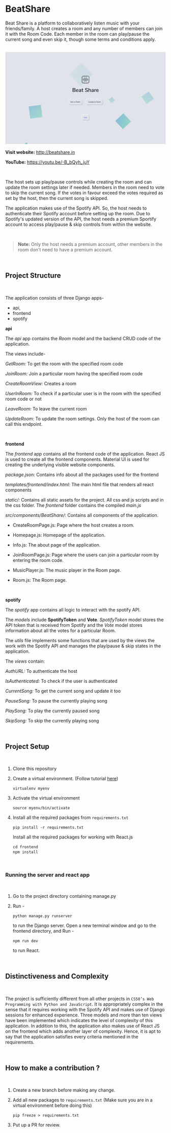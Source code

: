 # BeatShare

Beat Share is a platform to collaboratively listen music with your friends/family. A host creates a room and any number of members can join it with the Room Code. Each member in the room can play/pause the current song and even skip it, though some terms and conditions apply.

<br/>

<img src="./beatShare.png">

<br/>

**Visit website:** <a href="http://beatshare.in" target="_blank">http://beatshare.in</a>

**YouTube:** <a href="https://youtu.be/-B_bQyh_juY" target="_blank">https://youtu.be/-B_bQyh_juY</a>

<br/>

The host sets up play/pause controls while creating the room and can update the room settings later if needed. Members in the room need to vote to skip the current song. If the votes in favour exceed the votes required as set by the host, then the current song is skipped.

The application makes use of the Spotify API. So, the host needs to authenticate their Spotify account before setting up the room. Due to Spotify's updated version of the API, the host needs a premium Sportify account to access play/pause & skip controls from within the website.

<br/>

> **Note:** Only the host needs a premium account, other members in the room don't need to have a premium account.

<br/>

## Project Structure

<br/>

The application consists of three Django apps-

-   api,
-   frontend
-   spotify

**api**

The _api_ app contains the _Room_ model and the backend CRUD code of the application.

The views include-

_GetRoom:_ To get the room with the specified room code

_JoinRoom:_ Join a particular room having the specified room code

_CreateRoomView:_ Creates a room

_UserInRoom:_ To check if a particular user is in the room with the specified room code or not

_LeaveRoom:_ To leave the current room

_UpdateRoom:_ To update the room settings. Only the host of the room can call this endpoint.

<br/>

**frontend**

The _frontend_ app contains all the frontend code of the application. React JS is used to create all the frontend components. Material UI is used for creating the underlying visible website components.

_package.json:_ Contains info about all the packages used for the frontend

_templates/frontend/index.html:_ The main html file that renders all react components

_static/:_ Contains all static assets for the project. All css and js scripts and in the css folder. The _frontend_ folder contains the compiled _main.js_

_src/components/BeatShare/:_ Contains all components of the application.

-   CreateRoomPage.js: Page where the host creates a room.

-   Homepage.js: Homepage of the application.

-   Info.js: The about page of the application.

-   JoinRoomPage.js: Page where the users can join a particular room by entering the room code.

-   MusicPlayer.js: The music player in the Room page.

-   Room.js: The Room page.

<br/>

**spotify**

The _spotify_ app contains all logic to interact with the spotify API.

The _models_ include **SpotifyToken** and **Vote**.
_SpotifyToken_ model stores the API token that is received from Spotify and the _Vote_ model stores information about all the votes for a particular Room.

The _utils_ file implements some functions that are used by the views the work with the Spotify API and manages the play/pause & skip states in the application.

The _views_ contain:

_AuthURL:_ To authenticate the host

_IsAuthenticated:_ To check if the user is authenticated

_CurrentSong:_ To get the current song and update it too

_PauseSong:_ To pause the currently playing song

_PlaySong:_ To play the currently paused song

_SkipSong:_ To skip the currently playing song

<br/>

## Project Setup

<br/>

1. Clone this repository

2. Create a virtual environment. (Follow tutorial [here](https://docs.python-guide.org/dev/virtualenvs/#lower-level-virtualenv))
    ```shell
    virtualenv myenv
    ```
3. Activate the virtual environment
    ```shell
    source myenv/bin/activate
    ```
4. Install all the required packages from `requirements.txt`
    ```shell
    pip install -r requirements.txt
    ```
    Install all the required packages for working with React.js
    ```shell
    cd frontend
    npm install
    ```

<br/>

### Running the server and react app

<br/>

1. Go to the project directory containing manage.py

2. Run -
    ```shell
    python manage.py runserver
    ```
    to run the Django server. Open a new terminal window and go to the frontend directory, and Run -
    ```shell
    npm run dev
    ```
    to run React.

<br/>

## Distinctiveness and Complexity

<br/>

The project is sufficiently different from all other projects in `CS50’s Web Programming with Python and JavaScript`. It is appropriately complex in the sense that it requires working with the Spotify API and makes use of Django sessions for enhanced experience.
Three models and more than ten views have been implemented which indicates the level of complexity of this application. In addition to this, the application also makes use of React JS on the frontend which adds another layer of complexity. Hence, it is apt to say that the application satisfies every criteria mentioned in the requirements.

<br/>

## How to make a contribution ?

<br/>

1. Create a new branch before making any change.

2. Add all new packages to `requirements.txt` (Make sure you are in a virtual environment before doing this)
    ```shell
    pip freeze > requirements.txt
    ```
3. Put up a PR for review.
